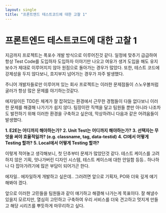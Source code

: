 ```yaml
---
layout: single
title: "프론트엔드 테스트코드에 대한 고찰 1"
---
```


# 프론트엔드 테스트코드에 대한 고찰 1

지금까지 프로젝트는 폭포수 개발 방식으로 이루어진것 같다.
일정에 맞추기 급급하여 항상 Test Code를 도입하자 도입하자 이야기만 나오고 여유가 생겨 도입을 해도 유지보수가 제대로 이루어지지 않아 원점으로 돌아가는 경우가 많았다. 또한, 테스트 코드에 강제성을 두지 않다보니, 흐지부지 넘어가는 경우가 자주 발생했다.

주니어 개발자들로만 이루어져 있는 회사 프로젝트는 이러한 문제점들이 스노우볼처럼 굴러가 항상 많은 문제를 야기하는것같다.

에자일이든 TDD든 체계가 잘 잡혀있는 환경에서 근무한 경험들이 다들 없다보니 이러한 문제를 해결해 나가기가 쉽지 않다. 팀장이란 직책을 달고 팀원들 뿐만 아니라 나조차도 발전하기 위해 이러한 환경을 구축하고 싶은데, 막상하려니 다음과 같은 어려움들이 발생했다.

**1. E2E는 어디까지 해야하는가?**
**2. Unit Test는 어디까지 해야하는가?**
**3. 선택자는 무엇을 써야 효율적일까? (e.g. classname, tag, data-testid)**
**4. CI에서 어떻게 Testing 할까?**
**5. Local에서 어떻게 Testing 할까?**

이렇게 적어놓고 생각해보니, 첫 단추부터 문제가 많았던것 같다.
테스트 케이스를 고려하지 않은 기획, 엇나가버린 디자인 시스템, 테스트 케이스에 대한 안일함 등등.. 하나하나 다 잡아가려기에 많은 부담이 되어가곤 한다.

에자일.. 에자일하게 개발하고 싶은데.. 그러려면 앞으로 기획자, PO와 더욱 깊게 얘기해봐야 겠다.

앞으로 이러한 고민들을 팀원들과 같이 얘기하고 해결해 나가는게 목표이다.
잘 해낼수 있을지 모르지만, 열심히 고민하고 구축하여 우리 서비스를 더욱 견고하고 멋지게 만들고 해당 시리즈를 뿌듯하게 마무리하고 싶다.
